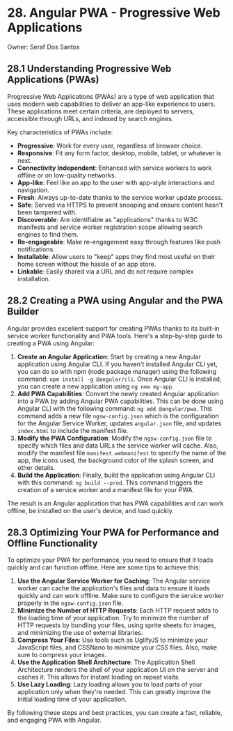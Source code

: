 # 28. Angular PWA - Progressive Web Applications

Owner: Seraf Dos Santos

## 28.1 Understanding Progressive Web Applications (PWAs)

Progressive Web Applications (PWAs) are a type of web application that uses modern web capabilities to deliver an app-like experience to users. These applications meet certain criteria, are deployed to servers, accessible through URLs, and indexed by search engines.

Key characteristics of PWAs include:

- **Progressive**: Work for every user, regardless of browser choice.
- **Responsive**: Fit any form factor, desktop, mobile, tablet, or whatever is next.
- **Connectivity Independent**: Enhanced with service workers to work offline or on low-quality networks.
- **App-like**: Feel like an app to the user with app-style interactions and navigation.
- **Fresh**: Always up-to-date thanks to the service worker update process.
- **Safe**: Served via HTTPS to prevent snooping and ensure content hasn't been tampered with.
- **Discoverable**: Are identifiable as "applications" thanks to W3C manifests and service worker registration scope allowing search engines to find them.
- **Re-engageable**: Make re-engagement easy through features like push notifications.
- **Installable**: Allow users to "keep" apps they find most useful on their home screen without the hassle of an app store.
- **Linkable**: Easily shared via a URL and do not require complex installation.

## 28.2 Creating a PWA using Angular and the PWA Builder

Angular provides excellent support for creating PWAs thanks to its built-in service worker functionality and PWA tools. Here's a step-by-step guide to creating a PWA using Angular:

1. **Create an Angular Application**: Start by creating a new Angular application using Angular CLI. If you haven't installed Angular CLI yet, you can do so with npm (node package manager) using the following command: `npm install -g @angular/cli`. Once Angular CLI is installed, you can create a new application using `ng new my-app`.
2. **Add PWA Capabilities**: Convert the newly created Angular application into a PWA by adding Angular PWA capabilities. This can be done using Angular CLI with the following command: `ng add @angular/pwa`. This command adds a new file `ngsw-config.json` which is the configuration for the Angular Service Worker, updates `angular.json` file, and updates `index.html` to include the manifest file.
3. **Modify the PWA Configuration**: Modify the `ngsw-config.json` file to specify which files and data URLs the service worker will cache. Also, modify the manifest file `manifest.webmanifest` to specify the name of the app, the icons used, the background color of the splash screen, and other details.
4. **Build the Application**: Finally, build the application using Angular CLI with this command: `ng build --prod`. This command triggers the creation of a service worker and a manifest file for your PWA.

The result is an Angular application that has PWA capabilities and can work offline, be installed on the user's device, and load quickly.

## 28.3 Optimizing Your PWA for Performance and Offline Functionality

To optimize your PWA for performance, you need to ensure that it loads quickly and can function offline. Here are some tips to achieve this:

1. **Use the Angular Service Worker for Caching**: The Angular service worker can cache the application's files and data to ensure it loads quickly and can work offline. Make sure to configure the service worker properly in the `ngsw-config.json` file.
2. **Minimize the Number of HTTP Requests**: Each HTTP request adds to the loading time of your application. Try to minimize the number of HTTP requests by bundling your files, using sprite sheets for images, and minimizing the use of external libraries.
3. **Compress Your Files**: Use tools such as UglifyJS to minimize your JavaScript files, and CSSNano to minimize your CSS files. Also, make sure to compress your images.
4. **Use the Application Shell Architecture**: The Application Shell Architecture renders the shell of your application UI on the server and caches it. This allows for instant loading on repeat visits.
5. **Use Lazy Loading**: Lazy loading allows you to load parts of your application only when they're needed. This can greatly improve the initial loading time of your application.

By following these steps and best practices, you can create a fast, reliable, and engaging PWA with Angular.